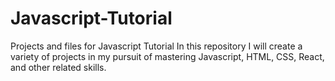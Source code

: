 # Javascript-Tutorial
Projects and files for Javascript Tutorial
In this repository I will create a variety of projects in my pursuit of mastering Javascript, HTML, CSS, React, and other related skills. 